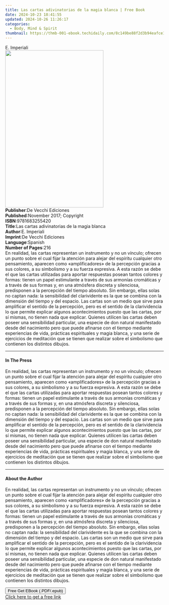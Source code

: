 ```yaml
---
title: Las cartas adivinatorias de la magia blanca | Free Book
date: 2024-10-23 18:41:55
updated: 2024-10-26 11:26:17
categories:
  - Body, Mind & Spirit
thumbnail: https://thmb-001-ebook.techidaily.com/8c149be88f2d3b94eafce1444a878f0ce4bd0f7e53f34feba61cfa6bb2b4333b.jpg
---
```

<main id="book-container">
  <div class="flex flex-col">
    <div class="book-brief flex-1 py-6 px-4 sm:p-6 md:py-10 md:px-8">
      <!-- brief-->
      <div class="book-brief-main">E. Impe­riali</div>
    </div>
    <div
      class="book-meta-info flex-1 grid gap-4 col-start-1 col-end-3 row-start-1 sm:mb-6 sm:grid-cols-4 lg:gap-6 lg:col-start-2 lg:row-end-6 lg:row-span-6 lg:mb-0"
    >
      <div
        class="book-meta-info-left place-content-center mt-4 p-4 text-sm leading-6 col-start-2 col-span-2 dark:text-slate-400"
      >
        <img
          class="w-full h-500 object-cover rounded-lg sm:h-255 sm:col-span-2 lg:col-span-full"
          src="https://img-001-ebook.techidaily.com/aea9da012459f1ff63a8c467dccdc8ad8a00a1f3a7be911675d83e78290f32e8.jpg"
          alt=""
          width="312"
          height="500"
        />
      </div>
      <div
        class="book-meta-info-right mt-2 col-start-1 row-start-2 col-span-3 self-center"
      >
        <!-- meta data  -->
        <div class="flex flex-col px-4 md:px-8">
          <div class="flex-1">
            <strong>Publisher</strong>:<span class="px-2"
              >De Vecchi Ediciones</span
            >
          </div>
          <div class="flex-1">
            <strong>Published</strong>:<span class="px-2"
              >November 2017; Copyright</span
            >
          </div>
          <div class="flex-1">
            <strong>ISBN</strong>:<span class="px-2">9781683255420</span>
          </div>
          <div class="flex-1">
            <strong>Title</strong>:<span class="px-2"
              >Las cartas adivinatorias de la magia blanca</span
            >
          </div>
          <div class="flex-1">
            <strong>Author</strong>:<span class="px-2">E. Impe­riali</span>
          </div>
          <div class="flex-1">
            <strong>Imprint</strong>:<span class="px-2"
              >De Vecchi Ediciones</span
            >
          </div>
          <div class="flex-1">
            <strong>Language</strong>:<span class="px-2">Spanish</span>
          </div>
          <div class="flex-1">
            <strong>Number of Pages</strong>:<span class="px-2">216</span>
          </div>
        </div>
      </div>
    </div>
    <div class="book-description flex-1 py-6 px-4 sm:p-6 md:py-10 md:px-8">
      <div class="book-description-main">
        <div accordion-content="" id="description">
          En realidad, las cartas representan un instrumento y no un vínculo;
          ofrecen un punto sobre el cual fijar la atención para alejar del
          espíritu cualquier otro pensamiento, aparecen como «amplificadores» de
          la percepción gracias a sus colores, a su simbolismo y a su fuerza
          expresiva. A esta razón se debe el que las cartas utilizadas para
          aportar respuestas posean tantos colores y formas: tienen un papel
          estimulante a través de sus armonías cromáticas y a través de sus
          formas y, en una atmósfera discreta y silenciosa, predisponen a la
          percepción del tiempo absoluto. Sin embargo, ellas solas no captan
          nada: la sensibilidad del clarividente es la que se combina con la
          dimensión del tiempo y del espacio. Las cartas son un medio que sirve
          para amplificar el sentido de la percepción, pero es el sentido de la
          clarividencia lo que permite explicar algunos acontecimientos puesto
          que las cartas, por sí mismas, no tienen nada que explicar. Quienes
          utilicen las cartas deben poseer una sensibilidad particular, una
          especie de don natural manifestado desde del nacimiento pero que puede
          afinarse con el tiempo mediante experiencias de vida, prácticas
          espirituales y magia blanca, y una serie de ejercicios de meditación
          que se tienen que realizar sobre el simbolismo que contienen los
          distintos dibujos.
        </div>
        <div class="accordion-fader"></div>
      </div>
    </div>
    <div class="book-excerpts flex-1 py-6 px-4 sm:p-6 md:py-10 md:px-8">
      <!-- excerpts-->
      <div class="book-excerpts-main">
        <hr />
        <h4 class="placeholder placeholder-heading">
          <span>In The Press</span>
        </h4>
        <p>
          En realidad, las cartas representan un instrumento y no un vínculo;
          ofrecen un punto sobre el cual fijar la atención para alejar del
          espíritu cualquier otro pensamiento, aparecen como «amplificadores» de
          la percepción gracias a sus colores, a su simbolismo y a su fuerza
          expresiva. A esta razón se debe el que las cartas utilizadas para
          aportar respuestas posean tantos colores y formas: tienen un papel
          estimulante a través de sus armonías cromáticas y a través de sus
          formas y, en una atmósfera discreta y silenciosa, predisponen a la
          percepción del tiempo absoluto. Sin embargo, ellas solas no captan
          nada: la sensibilidad del clarividente es la que se combina con la
          dimensión del tiempo y del espacio. Las cartas son un medio que sirve
          para amplificar el sentido de la percepción, pero es el sentido de la
          clarividencia lo que permite explicar algunos acontecimientos puesto
          que las cartas, por sí mismas, no tienen nada que explicar. Quienes
          utilicen las cartas deben poseer una sensibilidad particular, una
          especie de don natural manifestado desde del nacimiento pero que puede
          afinarse con el tiempo mediante experiencias de vida, prácticas
          espirituales y magia blanca, y una serie de ejercicios de meditación
          que se tienen que realizar sobre el simbolismo que contienen los
          distintos dibujos.
        </p>
      </div>
    </div>
    <div class="book-about-author flex-1 py-6 px-4 sm:p-6 md:py-10 md:px-8">
      <!-- about author-->
      <div class="book-main-author-main">
        <hr />
        <h4 class="placeholder placeholder-heading">
          <span>About the Author</span>
        </h4>
        <p>
          En realidad, las cartas representan un instrumento y no un vínculo;
          ofrecen un punto sobre el cual fijar la atención para alejar del
          espíritu cualquier otro pensamiento, aparecen como «amplificadores» de
          la percepción gracias a sus colores, a su simbolismo y a su fuerza
          expresiva. A esta razón se debe el que las cartas utilizadas para
          aportar respuestas posean tantos colores y formas: tienen un papel
          estimulante a través de sus armonías cromáticas y a través de sus
          formas y, en una atmósfera discreta y silenciosa, predisponen a la
          percepción del tiempo absoluto. Sin embargo, ellas solas no captan
          nada: la sensibilidad del clarividente es la que se combina con la
          dimensión del tiempo y del espacio. Las cartas son un medio que sirve
          para amplificar el sentido de la percepción, pero es el sentido de la
          clarividencia lo que permite explicar algunos acontecimientos puesto
          que las cartas, por sí mismas, no tienen nada que explicar. Quienes
          utilicen las cartas deben poseer una sensibilidad particular, una
          especie de don natural manifestado desde del nacimiento pero que puede
          afinarse con el tiempo mediante experiencias de vida, prácticas
          espirituales y magia blanca, y una serie de ejercicios de meditación
          que se tienen que realizar sobre el simbolismo que contienen los
          distintos dibujos.
        </p>
      </div>
    </div>
    <div class="book-free-get flex-1 py-6 px-4 sm:p-6 md:py-10 md:px-8">
      <button
        id="btn-free-get"
        class="bg-blue-500 hover:bg-blue-700 text-white font-bold py-2 px-4 rounded"
      >
        Free Get EBook (.PDF/.epub)
      </button>
      <div id="countdown-display" class="px-2 text-lg mt-2"></div>
      <a
        id="free-link"
        class="hidden bg-blue-500 hover:bg-blue-700 text-white font-bold py-2 px-4 rounded"
        href="https://www.ebooks.com/en-us/book/95918141/las-cartas-adivinatorias-de-la-magia-blanca/e-impe-riali/"
        target="_blank"
        >Click here to get a free link</a
      >
    </div>
    <script>
      let countdownTime = 0;
      let countdownInterval = null;
      document
        .getElementById('btn-free-get')
        .addEventListener('click', startCountdown);
      function startCountdown() {
        countdownTime = new Date().getTime() + 60000 * 3;
        countdownInterval = setInterval(updateCountdown, 1000);
        document.getElementById('btn-free-get').disabled = true;
        document
          .getElementById('btn-free-get')
          .classList.add('bg-gray-500', 'cursor-not-allowed');
      }
      function updateCountdown() {
        let currentTime = new Date().getTime();
        let timeLeft = countdownTime - currentTime;
        let secondsLeft = Math.floor(timeLeft / 1000);
        document.getElementById('countdown-display').innerHTML =
          `Remaining time: ${secondsLeft} seconds.`;
        if (secondsLeft <= 0) {
          clearInterval(countdownInterval);
          document.getElementById('btn-free-get').classList.add('hidden');
          document.getElementById('free-link').classList.remove('hidden');
          document.getElementById('countdown-display').innerHTML = '';
        }
      }
    </script>
  </div>
</main>

